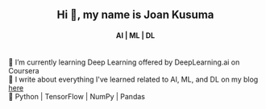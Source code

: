 <h2 align="center">Hi 👋, my name is Joan Kusuma</h2>
<h4 align="center">AI | ML | DL</h4>

<br>🌱 I’m currently learning Deep Learning offered by DeepLearning.ai on Coursera</br>
🔭 I write about everything I've learned related to AI, ML, and DL on my blog <a href="https://www.joankusuma.com">here</a>
<br>💬 Python | TensorFlow | NumPy | Pandas</br>




<!--
**eyereece/eyereece** is a ✨ _special_ ✨ repository because its `README.md` (this file) appears on your GitHub profile.

Here are some ideas to get you started:

- 🔭 I’m currently working on ...
- 🌱 I’m currently learning ...
- 👯 I’m looking to collaborate on ...
- 🤔 I’m looking for help with ...
- 💬 Ask me about ...
- 📫 How to reach me: ...
- 😄 Pronouns: ...
- ⚡ Fun fact: ...
-->
